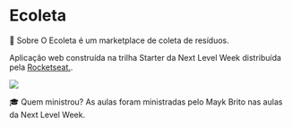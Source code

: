 # Ecoleta

🔖 Sobre
O Ecoleta é um marketplace de coleta de resíduos.

Aplicação web construída na trilha Starter da Next Level Week distribuída pela [Rocketseat.](https://rocketseat.com.br/).

![](https://camo.githubusercontent.com/a3d153262faf551a92186f9cd4d6d30e836578a9/68747470733a2f2f692e696d6775722e636f6d2f7371784c4562782e6a7067)

🎓 Quem ministrou?
As aulas foram ministradas pelo Mayk Brito nas aulas da Next Level Week.
